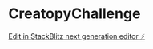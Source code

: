 # CreatopyChallenge

[Edit in StackBlitz next generation editor ⚡️](https://stackblitz.com/~/github.com/mRub3n/CreatopyChallenge)